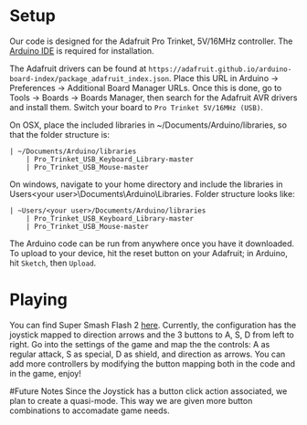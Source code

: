 # Setup
Our code is designed for the Adafruit Pro Trinket, 5V/16MHz controller.  The [Arduino IDE](https://www.arduino.cc/en/Guide/Environment) is required for installation.

The Adafruit drivers can be found at `https://adafruit.github.io/arduino-board-index/package_adafruit_index.json`.  Place this URL in Arduino -> Preferences -> Additional Board Manager URLs.  Once this is done, go to Tools -> Boards -> Boards Manager, then search for the Adafruit AVR drivers and install them.  Switch your board to `Pro Trinket 5V/16MHz (USB)`.

On OSX, place the included libraries in ~/Documents/Arduino/libraries, so that the folder structure is:

    | ~/Documents/Arduino/libraries
	    | Pro_Trinket_USB_Keyboard_Library-master
	    | Pro_Trinket_USB_Mouse-master
	    
On windows, navigate to your home directory and include the libraries in Users\<your user>\Documents\Arduino\Libraries. Folder structure looks like: 
    
    | ~Users/<your user>/Documents/Arduino/libraries
	    | Pro_Trinket_USB_Keyboard_Library-master
	    | Pro_Trinket_USB_Mouse-master



The Arduino code can be run from anywhere once you have it downloaded.  To upload to your device, hit the reset button on your Adafruit; in Arduino, hit `Sketch`, then `Upload`.

# Playing
You can find Super Smash Flash 2 [here](http://mcleodgaming.com/games/ssf2). Currently, the configuration has the joystick mapped to direction arrows and the 3 buttons to A, S, D from left to right. Go into the settings of the game and map the the controls: A as regular attack, S as special, D as shield, and direction as arrows. You can add more controllers by modifying the button mapping both in the code and in the game, enjoy!

#Future Notes
Since the Joystick has a button click action associated, we plan to create a quasi-mode. This way we are given more button combinations to accomadate game needs.
